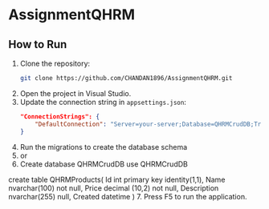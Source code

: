 # AssignmentQHRM

## How to Run
1. Clone the repository:
   ```bash
   git clone https://github.com/CHANDAN1896/AssignmentQHRM.git
   ```
2. Open the project in Visual Studio.
3. Update the connection string in `appsettings.json`:
   ```json
   "ConnectionStrings": {
       "DefaultConnection": "Server=your-server;Database=QHRMCrudDB;Trusted_Connection=True; TrustServerCertificate=True;"
   }
   ```
4. Run the migrations to create the database schema 
5. or
6. Create database QHRMCrudDB
  use QHRMCrudDB

  create table QHRMProducts(
  Id int primary key identity(1,1),
  Name nvarchar(100) not null,
  Price decimal (10,2) not null,
  Description nvarchar(255) null,
  Created datetime 
  )
7. Press F5 to run the application.
